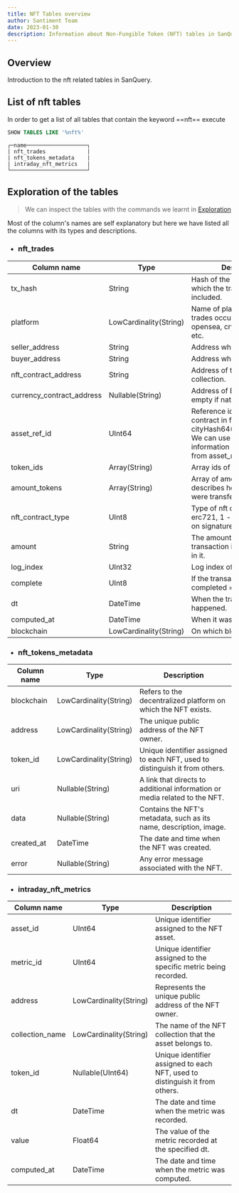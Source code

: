 ```yaml
---
title: NFT Tables overview
author: Santiment Team
date: 2023-01-30
description: Information about Non-Fungible Token (NFT) tables in SanQuery.
---
```


## Overview

Introduction to the nft related tables in SanQuery.

## List of nft tables

In order to get a list of all tables that contain the keyword ==nft== execute
```sql
SHOW TABLES LIKE '%nft%'
```
```
┌─name───────────────────┐
| nft_trades             |
| nft_tokens_metadata    |
| intraday_nft_metrics   |
└────────────────────────┘
```

## Exploration of the tables

> We can inspect the tables with the commands we learnt in [Exploration](/sql-editor/exploration/)

Most of the column's names are self explanatory but here we have listed all the columns with its types and descriptions.

- ### nft_trades

|Column name|Type|Description|
|----------|----------|----------|
| tx_hash | String | Hash of the transaction in which the trade has been included.|
| platform | LowCardinality(String) | Name of platform where trades occured such as opensea, cryptopunks and etc.|
| seller_address | String | Address who sold the nft.|
| buyer_address | String | Address who bought the nft.|
| nft_contract_address | String | Address of the nft's collection.|
| currency_contract_address | Nullable(String) | Address of ERC20 token or empty if native ether is used.|
| asset_ref_id | UInt64 | Reference id of currency contract in format cityHash64('ETH_{address}'). We can use it to get more information about the asset from asset_metadata.|
| token_ids | Array(String) | Array ids of NFT token in hex.|
| amount_tokens | Array(String) | Array of amounts, which describes how many tokens were transfered.|
| nft_contract_type | UInt8 | Type of nft contract, 0 - erc721, 1 - erc1155. Based on signature of transfer.|
| amount | String | The amount of the transaction in the asset used in it.|
| log_index | UInt32 | Log index of trade event.|
| complete | UInt8 | If the transaction is completed = 1 |
| dt | DateTime | When the transaction happened.|
| computed_at | DateTime | When it was computed.|
| blockchain | LowCardinality(String) | On which blockchain.|

- ### nft_tokens_metadata

|Column name|Type|Description|
|----------|----------|----------|
| blockchain | LowCardinality(String) | Refers to the decentralized platform on which the NFT exists.|
| address    | LowCardinality(String) | The unique public address of the NFT owner.|
| token_id   | LowCardinality(String) | Unique identifier assigned to each NFT, used to distinguish it from others.|
| uri        | Nullable(String)       | A link that directs to additional information or media related to the NFT.|
| data       | Nullable(String)       | Contains the NFT's metadata, such as its name, description, image.|
| created_at | DateTime               | The date and time when the NFT was created.|
| error      | Nullable(String)       | Any error message associated with the NFT.|

- ### intraday_nft_metrics

|Column name|Type|Description|
|----------|----------|----------|
| asset_id        | UInt64 | Unique identifier assigned to the NFT asset.|
| metric_id       | UInt64 | Unique identifier assigned to the specific metric being recorded.|
| address         | LowCardinality(String) | Represents the unique public address of the NFT owner.|
| collection_name | LowCardinality(String) | The name of the NFT collection that the asset belongs to.|
| token_id        | Nullable(UInt64) | Unique identifier assigned to each NFT, used to distinguish it from others.|
| dt              | DateTime | The date and time when the metric was recorded.|
| value           | Float64 | The value of the metric recorded at the specified dt.|
| computed_at     | DateTime | The date and time when the metric was computed. |